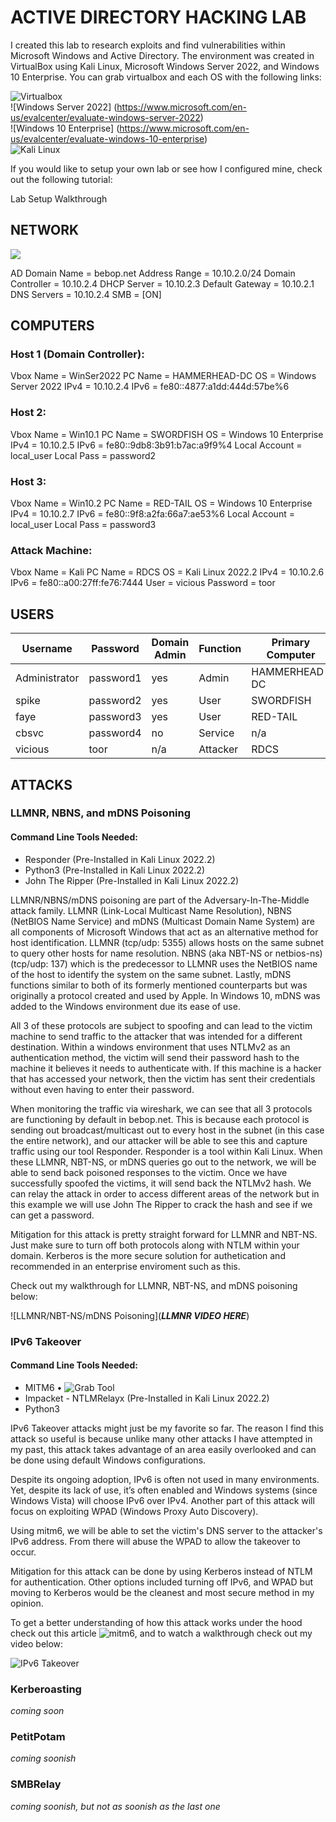 # ACTIVE DIRECTORY HACKING LAB

I created this lab to research exploits and find vulnerabilities within 
Microsoft Windows and Active Directory. The environment was created in 
VirtualBox using Kali Linux, Microsoft Windows Server 2022, and Windows 10 
Enterprise. You can grab virtualbox and each OS with the following links:

![Virtualbox](https://www.virtualbox.org) \
![Windows Server 2022] (https://www.microsoft.com/en-us/evalcenter/evaluate-windows-server-2022)  \
![Windows 10 Enterprise] (https://www.microsoft.com/en-us/evalcenter/evaluate-windows-10-enterprise) \
![Kali Linux](https://www.kali.org) 

If you would like to setup your own lab or see how I configured mine, check
out the following tutorial:
 
Lab Setup Walkthrough


## NETWORK

![](https://github.com/1984err/ActiveDirectoryHackingLab/Images/VBoxNatNetwork.png)

AD Domain Name = bebop.net
Address Range = 10.10.2.0/24
Domain Controller = 10.10.2.4
DHCP Server  = 10.10.2.3
Default Gateway = 10.10.2.1
DNS Servers = 10.10.2.4
SMB = [ON]



## COMPUTERS

### Host 1 (Domain Controller):

Vbox Name = WinSer2022
PC Name = HAMMERHEAD-DC
OS = Windows Server 2022
IPv4 = 10.10.2.4
IPv6 =  fe80::4877:a1dd:444d:57be%6

### Host 2:

Vbox Name = Win10.1
PC Name = SWORDFISH
OS = Windows 10 Enterprise
IPv4 = 10.10.2.5
IPv6 = fe80::9db8:3b91:b7ac:a9f9%4
Local Account = local_user
Local Pass = password2


### Host 3:

Vbox Name = Win10.2
PC Name = RED-TAIL
OS = Windows 10 Enterprise
IPv4 = 10.10.2.7
IPv6 = fe80::9f8:a2fa:66a7:ae53%6
Local Account = local_user
Local Pass = password3


### Attack Machine:
 
Vbox Name = Kali
PC Name = RDCS
OS = Kali Linux 2022.2
IPv4 = 10.10.2.6
IPv6 = fe80::a00:27ff:fe76:7444
User = vicious
Password = toor




## USERS

| Username       | Password  | Domain Admin | Function | Primary Computer |
|----------------|-----------|--------------|----------|------------------|
| Administrator  | password1 |     yes      | Admin    | HAMMERHEAD-DC    |
| spike          | password2 |     yes      | User     | SWORDFISH        |
| faye           | password3 |     yes      | User     | RED-TAIL         |
| cbsvc          | password4 |     no       | Service  | n/a              |
| vicious        | toor      |     n/a      | Attacker | RDCS             |



## ATTACKS

### LLMNR, NBNS, and mDNS Poisoning

#### Command Line Tools Needed:
- Responder (Pre-Installed in Kali Linux 2022.2)
- Python3 (Pre-Installed in Kali Linux 2022.2)
- John The Ripper (Pre-Installed in Kali Linux 2022.2)

LLMNR/NBNS/mDNS poisoning are part of the Adversary-In-The-Middle attack 
family. LLMNR (Link-Local Multicast Name Resolution), NBNS (NetBIOS Name 
Service) and mDNS (Multicast Domain Name System) are all components of 
Microsoft Windows that act as an alternative method for host identification. 
LLMNR (tcp/udp: 5355) allows hosts on the same subnet to query other hosts for
name resolution. NBNS (aka NBT-NS or netbios-ns) (tcp/udp: 137) which is the 
predecessor to LLMNR uses the NetBIOS name of the host to identify the system 
on the same subnet. Lastly, mDNS functions similar to both of its formerly 
mentioned counterparts but was originally a protocol created and used by Apple.
In Windows 10, mDNS was added to the Windows environment due its ease of use.

All 3 of these protocols are subject to spoofing and can lead to the victim 
machine to send traffic to the attacker that was intended for a different 
destination. Within a windows environment that uses NTLMv2 as an 
authentication method, the victim will send their password hash to the 
machine it believes it needs to authenticate with. If this machine is a hacker
that has accessed your network, then the victim has sent their credentials 
without even having to enter their password.   

When monitoring the traffic via wireshark, we can see that all 3 protocols are
functioning by default in bebop.net. This is because each protocol is sending
out broadcast/multicast out to every host in the subnet (in this case the 
entire network), and our attacker will be able to see this and capture traffic
using our tool Responder. Responder is a tool within Kali Linux. When these 
LLMNR, NBT-NS, or mDNS queries go out to the network, we will be able to send 
back poisoned responses to the victim. Once we have successfully spoofed the 
victims, it will send back the NTLMv2 hash. We can relay the attack in order 
to access different areas of the network but in this example we will use John 
The Ripper to crack the hash and see if we can get a password. 

 Mitigation for this attack is pretty straight forward for LLMNR and NBT-NS.
Just make sure to turn off both protocols along with NTLM within your domain. 
Kerberos is the more secure solution for authetication and recommended in an 
enterprise enviroment such as this.

Check out my walkthrough for LLMNR, NBT-NS, and mDNS poisoning below:

![LLMNR/NBT-NS/mDNS Poisoning](***LLMNR VIDEO HERE***)




### IPv6 Takeover
 

#### Command Line Tools Needed:
- MITM6  • ![Grab Tool](https://github.com/dirkjanm/mitm6)
- Impacket - NTLMRelayx (Pre-Installed in Kali Linux 2022.2)
- Python3


 IPv6 Takeover attacks might just be my favorite so far. The reason I find this
attack so useful is because unlike many other attacks I have attempted in my 
past, this attack takes advantage of an area easily overlooked and can be done
using default Windows configurations. 

 Despite its ongoing adoption, IPv6 is often not used in many environments. 
Yet, despite its lack of use, it’s often enabled and Windows systems 
(since Windows Vista) will choose IPv6 over IPv4. Another part of this attack 
will focus on exploiting WPAD (Windows Proxy Auto Discovery). 

 Using mitm6, we will be able to set the victim's DNS server to the attacker's 
IPv6 address. From there will abuse the WPAD to allow the takeover to occur. 

 Mitigation for this attack can be done by using Kerberos instead of NTLM for
authentication. Other options included turning off IPv6, and WPAD but 
moving to Kerberos would be the cleanest and most secure method in my opinion.

To get a better understanding of how this attack works under the
hood check out this article ![mitm6](https://blog.fox-it.com/2018/01/11/mitm6-compromising-ipv4-networks-via-ipv6), 
and to watch a walkthrough check out my video below:

![IPv6 Takeover]()


### Kerberoasting

*coming soon*

### PetitPotam

*coming soonish*

### SMBRelay

*coming soonish, but not as soonish as the last one*







